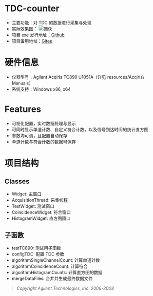 # TDC-counter
* 主要功能：对 TDC 的数据进行采集与处理
* 实际效果图：
![捕获](https://user-images.githubusercontent.com/44578389/166425249-36da424d-c8e9-4022-8d07-3bf5dcd86e99.PNG)
* 项目 exe 发行地址：[Github](https://github.com/WhiteChimney/TDC-counter/releases)
* 项目备用地址：[Gitee](https://gitee.com/white8chimney/TDC-counter)

# 硬件信息
* 仪器型号：Agilent Acqiris TC890 U1051A（详见 resources/Acqiris\ Manuals）
* 系统支持：Windows x86, x64

# Features
* 可视化配置，实时数据处理与显示
* 可同时显示单道计数、自定义符合计数，以及信号到达时间的统计直方图
* 参数均可调，且配置自动保存
* 单道计数与符合计数的数据可保存

# 项目结构
## Classes
* Widget: 主窗口
* AcquisitionThread: 采集线程
* TestWidget: 测试窗口
* CoincidenceWidget: 符合窗口
* HistogramWidget: 直方图窗口

## 子函数
* testTC890: 测试用子函数
* configTDC: 配置 TDC 参数
* algorithmSingleChannelCount: 计算单道计数
* algorithmCoincidenceCount: 计算符合
* algorithmHistogramCounts: 计算直方图的数据
* mergeDataFiles: 合并并生成最终数据文件
> *Copyright Agilent Technologies, Inc. 2006-2008*
